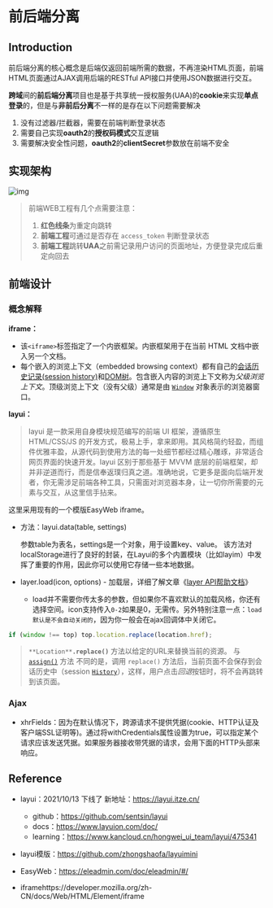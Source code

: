 # 前后端分离

## Introduction

前后端分离的核心概念是后端仅返回前端所需的数据，不再渲染HTML页面，前端HTML页面通过AJAX调用后端的RESTful API接口并使用JSON数据进行交互。



**跨域**间的**前后端分离**项目也是基于共享统一授权服务(UAA)的**cookie**来实现**单点登录**的，但是与**非前后分离**不一样的是存在以下问题需要解决

1. 没有过滤器/拦截器，需要在前端判断登录状态
2. 需要自己实现**oauth2**的**授权码模式**交互逻辑
3. 需要解决安全性问题，**oauth2**的**clientSecret**参数放在前端不安全

## 实现架构

![img](https://cdn.jsdelivr.net/gh/edgarding77/microservice-platform-doc@latest/image/func/front-back-arch.png)

> 前端WEB工程有几个点需要注意：
>
> 1. **红色线条**为重定向跳转
> 2. **前端工程**可通过是否存在 `access_token` 判断登录状态
> 3. **前端工程**跳转**UAA**之前需记录用户访问的页面地址，方便登录完成后重定向回去

## 前端设计

### 概念解释

**iframe：**

- 该`<iframe>`标签指定了一个内嵌框架。内嵌框架用于在当前 HTML 文档中嵌入另一个文档。
- 每个嵌入的浏览上下文（embedded browsing context）都有自己的[会话历史记录(session history)](https://developer.mozilla.org/zh-CN/docs/Web/API/History)和[DOM树](https://developer.mozilla.org/zh-CN/docs/Web/API/Document)。包含嵌入内容的浏览上下文称为*父级浏览上下文*。顶级浏览上下文（没有父级）通常是由 [`Window`](https://developer.mozilla.org/zh-CN/docs/Web/API/Window) 对象表示的浏览器窗口。

**layui：**

> layui 是一款采用自身模块规范编写的前端 UI 框架，遵循原生 HTML/CSS/JS 的开发方式，极易上手，拿来即用。其风格简约轻盈，而组件优雅丰盈，从源代码到使用方法的每一处细节都经过精心雕琢，非常适合网页界面的快速开发。layui 区别于那些基于 MVVM 底层的前端框架，却并非逆道而行，而是信奉返璞归真之道。准确地说，它更多是面向后端开发者，你无需涉足前端各种工具，只需面对浏览器本身，让一切你所需要的元素与交互，从这里信手拈来。

这里采用现有的一个模版EasyWeb iframe。

- 方法：layui.data(table, settings)

  参数table为表名，settings是一个对象，用于设置key、value。
  该方法对localStorage进行了良好的封装，在Layui的多个内置模块（比如layim）中发挥了重要的作用，因此你可以使用它存储一些本地数据。

- layer.load(icon, options) - 加载层，详细了解文章《[layer API帮助文档](http://layer.layui.com/api.html)》
  - load并不需要你传太多的参数，但如果你不喜欢默认的加载风格，你还有选择空间。icon支持传入`0-2`如果是0，无需传。另外特别注意一点：`load默认是不会自动关闭的`，因为你一般会在ajax回调体中关闭它。

```javascript
if (window !== top) top.location.replace(location.href);
```

> `**Location**`**`.replace()`** 方法以给定的URL来替换当前的资源。 与[`assign()`](https://developer.mozilla.org/zh-CN/docs/Web/API/Location/assign) 方法 不同的是，调用 `replace()` 方法后，当前页面不会保存到会话历史中（session [`History`](https://developer.mozilla.org/zh-CN/docs/Web/API/History)），这样，用户点击*回退*按钮时，将不会再跳转到该页面。

### Ajax

- xhrFields：因为在默认情况下，跨源请求不提供凭据(cookie、HTTP认证及客户端SSL证明等)。通过将withCredentials属性设置为true，可以指定某个请求应该发送凭据。如果服务器接收带凭据的请求，会用下面的HTTP头部来响应。



## Reference

- layui：2021/10/13 下线了 新地址：https://layui.itze.cn/
  - github：https://github.com/sentsin/layui
  - docs：https://www.layuion.com/doc/
  - learning：https://www.kancloud.cn/hongwei_ui_team/layui/475341
- layui模版：https://github.com/zhongshaofa/layuimini
- EasyWeb：https://eleadmin.com/doc/eleadmin/#/

- iframehttps://developer.mozilla.org/zh-CN/docs/Web/HTML/Element/iframe